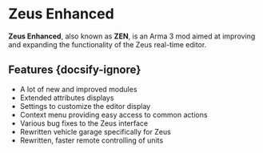 # Zeus Enhanced

**Zeus Enhanced**, also known as **ZEN**, is an Arma 3 mod aimed at improving and expanding the functionality of the Zeus real-time editor.

## Features {docsify-ignore}

- A lot of new and improved modules
- Extended attributes displays
- Settings to customize the editor display
- Context menu providing easy access to common actions
- Various bug fixes to the Zeus interface
- Rewritten vehicle garage specifically for Zeus
- Rewritten, faster remote controlling of units
